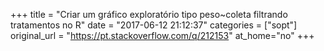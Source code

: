 +++
title = "Criar um gráfico exploratório tipo peso~coleta filtrando tratamentos no R"
date = "2017-06-12 21:12:37"
categories = ["sopt"]
original_url = "https://pt.stackoverflow.com/q/212153"
at_home="no"
+++

